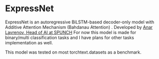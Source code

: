 # ExpressNet

ExpressNet is an autoregressive BiLSTM-based decoder-only model with Additive Attention Mechanism (Bahdanau Attention) . 
Developed by [Anar Lavrenov, Head of AI at SPUNCH](https://www.linkedin.com/in/anar-lavrenov/)
For now this model is made for binary/multi classification tasks and I have plans for other tasks implementation as well.

This model was tested on most torchtext.datasets as a benchmark.



